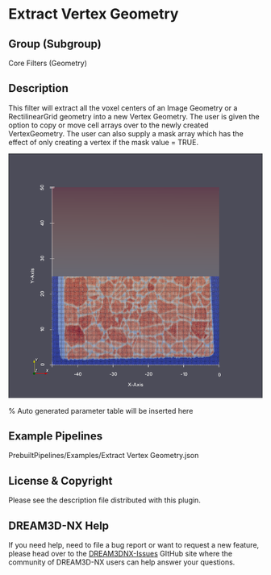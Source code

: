 # Extract Vertex Geometry

## Group (Subgroup)

Core Filters (Geometry)

## Description

This filter will extract all the voxel centers of an Image Geometry or a RectilinearGrid geometry
into a new Vertex Geometry. The user is given the option to copy or move cell arrays over to the
newly created VertexGeometry. The user can also supply a mask array which has the effect of only
creating a vertex if the mask value = TRUE.

![Example showing the use of a Mask array to only generate specific points.](Images/ExtractVertexGeometry_1.png)

% Auto generated parameter table will be inserted here

## Example Pipelines

PrebuiltPipelines/Examples/Extract Vertex Geometry.json

## License & Copyright

Please see the description file distributed with this plugin.

## DREAM3D-NX Help

If you need help, need to file a bug report or want to request a new feature, please head over to the [DREAM3DNX-Issues](https://github.com/BlueQuartzSoftware/DREAM3DNX-Issues) GItHub site where the community of DREAM3D-NX users can help answer your questions.
